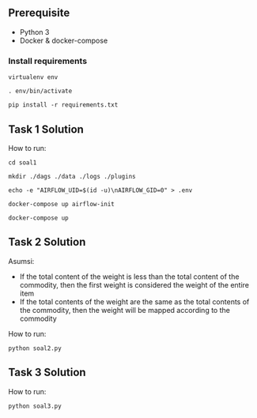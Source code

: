 
## Prerequisite

- Python 3
- Docker & docker-compose

### Install requirements

```
virtualenv env
```

```
. env/bin/activate
```

```
pip install -r requirements.txt
```

## Task 1 Solution

How to run:
```
cd soal1
```

```
mkdir ./dags ./data ./logs ./plugins
```

```
echo -e "AIRFLOW_UID=$(id -u)\nAIRFLOW_GID=0" > .env
```

```
docker-compose up airflow-init
```

```
docker-compose up
```

## Task 2 Solution

Asumsi:
- If the total content of the weight is less than the total content of the commodity, then the first weight is considered the weight of the entire item
- If the total contents of the weight are the same as the total contents of the commodity, then the weight will be mapped according to the commodity

How to run:
```
python soal2.py
```

## Task 3 Solution

How to run:
```
python soal3.py
```
